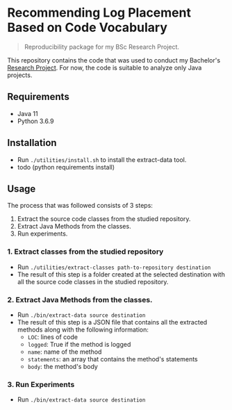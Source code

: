 # Recommending Log Placement Based on Code Vocabulary
>  Reproducibility package for my BSc Research Project. 

This repository contains the code that was used to conduct my Bachelor's [Research Project](/docs/log_recommendation_paper.pdf). For now, the code is suitable to analyze only Java projects.

## Requirements
- Java 11
- Python 3.6.9

## Installation
- Run `./utilities/install.sh` to install the extract-data tool. 
- todo (python requirements install)

## Usage
The process that was followed consists of 3 steps: 
1. Extract the source code classes from the studied repository. 
2. Extract Java Methods from the classes. 
3. Run experiments.

### 1. Extract classes from the studied repository
- Run `./utilities/extract-classes path-to-repository destination`
- The result of this step is a folder created at the selected destination with all the source code classes in the studied repository.
### 2. Extract Java Methods from the classes.  
- Run `./bin/extract-data source destination`
- The result of this step is a JSON file that contains all the extracted methods along with the following information:
  - `LOC`: lines of code
  - `logged`: True if the method is logged
  - `name`: name of the method
  - `statements`: an array that contains the method's statements
  - `body`: the method's body 

### 3. Run Experiments
- Run `./bin/extract-data source destination`
